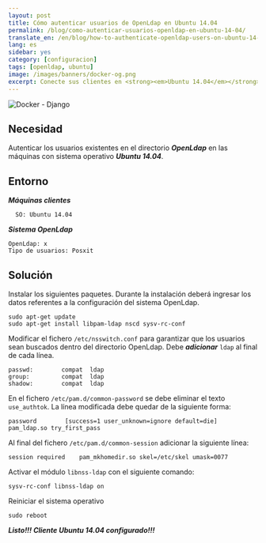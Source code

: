 ```yaml
---
layout: post
title: Cómo autenticar usuarios de OpenLdap en Ubuntu 14.04
permalink: /blog/como-autenticar-usuarios-openldap-en-ubuntu-14-04/
translate_en: /en/blog/how-to-authenticate-openldap-users-on-ubuntu-14-04/
lang: es
sidebar: yes
category: [configuracion]
tags: [openldap, ubuntu]
image: /images/banners/docker-og.png
excerpt: Conecte sus clientes en <strong><em>Ubuntu 14.04</em></strong> a su directorio <strong><em>OpenLdap</em></strong> con solo <strong><em>5 pasos!!!</em></strong>
---
```


<img src="{{ site.baseurl }}/images/banners/django-docker.png" title="Docker - Django" name="Docker - Django" />

## Necesidad

Autenticar los usuarios existentes en el directorio **_OpenLdap_** en las máquinas con sistema operativo **_Ubuntu 14.04_**.

## Entorno

**_Máquinas clientes_**

```
  SO: Ubuntu 14.04
```

**_Sistema OpenLdap_**

```
OpenLdap: x
Tipo de usuarios: Posxit
```

## Solución

Instalar los siguientes paquetes. Durante la instalación deberá ingresar los datos referentes a la configuración del sistema OpenLdap.

```
sudo apt-get update
sudo apt-get install libpam-ldap nscd sysv-rc-conf
```

Modificar el fichero `/etc/nsswitch.conf` para garantizar que los usuarios sean buscados dentro del directorio OpenLdap. Debe **_adicionar_** `ldap` al final de cada línea.

```
passwd:        compat  ldap
group:         compat  ldap
shadow:        compat  ldap
```

En el fichero `/etc/pam.d/common-password` se debe eliminar el texto `use_authtok`. La línea modificada debe quedar de la siguiente forma:

```
password        [success=1 user_unknown=ignore default=die]     pam_ldap.so try_first_pass
```

Al final del fichero `/etc/pam.d/common-session` adicionar la siguiente línea:

```
session required    pam_mkhomedir.so skel=/etc/skel umask=0077
```

Activar el módulo `libnss-ldap` con el siguiente comando:

```
sysv-rc-conf libnss-ldap on
```

Reiniciar el sistema operativo

```
sudo reboot
```

**_Listo!!! Cliente Ubuntu 14.04 configurado!!!_**